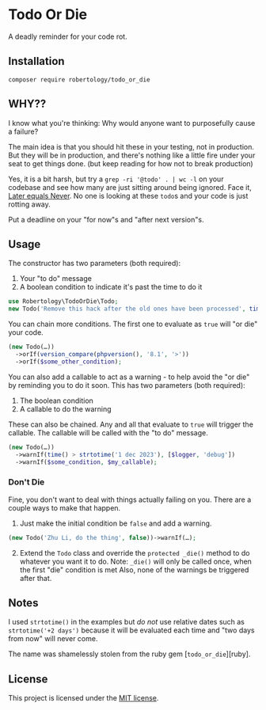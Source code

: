 # Todo Or Die

A deadly reminder for your code rot.


## Installation

`composer require robertology/todo_or_die`


## WHY??

I know what you're thinking: Why would anyone want to purposefully cause a failure?

The main idea is that you should hit these in your testing, not in production. But they will be in production, and there's nothing like a little fire under your seat to get things done. (but keep reading for how not to break production)

Yes, it is a bit harsh, but try a `grep -ri '@todo' . | wc -l` on your codebase and see how many are just sitting around being ignored. Face it, [Later equals Never](http://on-agile.blogspot.com/2007/04/why-you-wont-fix-it-later.html). No one is looking at these `todo`s and your code is just rotting away.

Put a deadline on your "for now"s and "after next version"s.


## Usage

The constructor has two parameters (both required):
1. Your "to do" message
2. A boolean condition to indicate it's past the time to do it
```php
use Robertology\TodoOrDie\Todo;
new Todo('Remove this hack after the old ones have been processed', time() > strtotime('1 jan 2024'));
```

You can chain more conditions. The first one to evaluate as `true` will "or die" your code.
```php
(new Todo(…))
  ->orIf(version_compare(phpversion(), '8.1', '>'))
  ->orIf($some_other_condition);
```

You can also add a callable to act as a warning - to help avoid the "or die" by reminding you to do it soon. This has two parameters (both required):
1. The boolean condition
2. A callable to do the warning

These can also be chained. Any and all that evaluate to `true` will trigger the callable.
The callable will be called with the "to do" message.
```php
(new Todo(…))
  ->warnIf(time() > strtotime('1 dec 2023'), [$logger, 'debug'])
  ->warnIf($some_condition, $my_callable);
```

### Don't Die

Fine, you don't want to deal with things actually failing on you. There are a couple ways to make that happen.

1. Just make the initial condition be `false` and add a warning.
```php
(new Todo('Zhu Li, do the thing', false))->warnIf(…);
```

2. Extend the `Todo` class and override the `protected _die()` method to do whatever you want it to do. Note: `_die()` will only be called once, when the first "die" condition is met Also, none of the warnings be triggered after that.


## Notes

I used `strtotime()` in the examples but *do not* use relative dates such as `strtotime('+2 days')` because it will be evaluated each time and "two days from now" will never come.

The name was shamelessly stolen from the ruby gem [`todo_or_die`][ruby].


## License

This project is licensed under the [MIT license](LICENSE).
